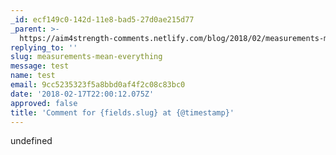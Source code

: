 ```yaml
---
_id: ecf149c0-142d-11e8-bad5-27d0ae215d77
_parent: >-
  https://aim4strength-comments.netlify.com/blog/2018/02/measurements-mean-everything/
replying_to: ''
slug: measurements-mean-everything
message: test
name: test
email: 9cc5235323f5a8bbd0af4f2c08c83bc0
date: '2018-02-17T22:00:12.075Z'
approved: false
title: 'Comment for {fields.slug} at {@timestamp}'
---
```

undefined
